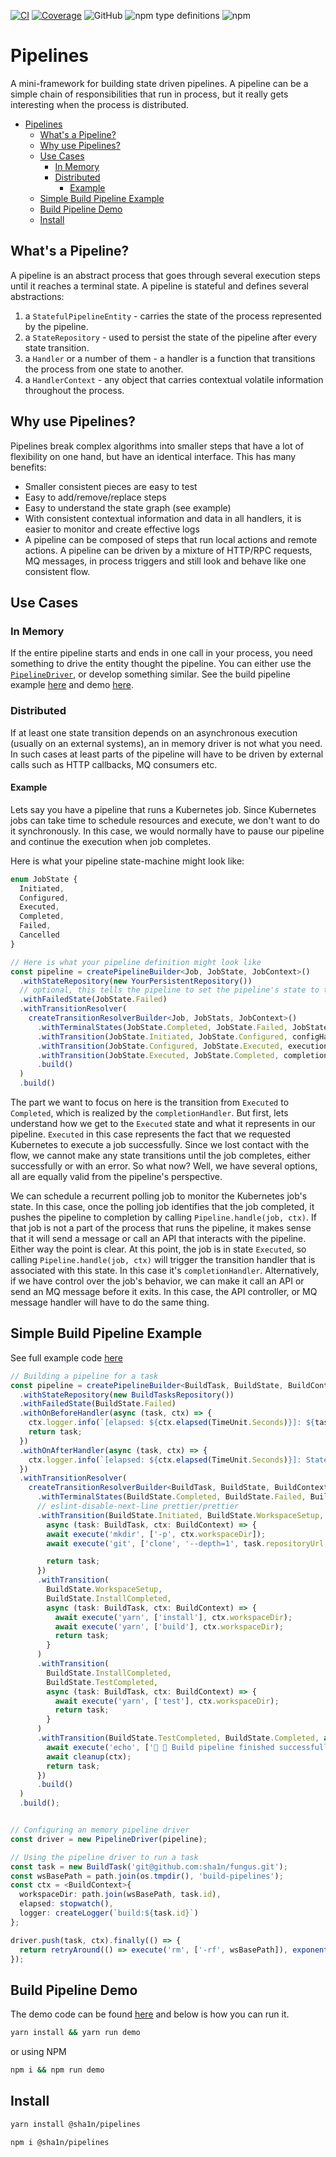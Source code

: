 [![CI](https://github.com/sha1n/pipelines/actions/workflows/ci.yml/badge.svg)](https://github.com/sha1n/pipelines/actions/workflows/ci.yml)
[![Coverage](https://github.com/sha1n/pipelines/actions/workflows/coverage.yml/badge.svg)](https://github.com/sha1n/pipelines/actions/workflows/coverage.yml)
![GitHub](https://img.shields.io/github/license/sha1n/pipelines)
![npm type definitions](https://img.shields.io/npm/types/@sha1n/pipelines)
![npm](https://img.shields.io/npm/v/@sha1n/pipelines)

# Pipelines
A mini-framework for building state driven pipelines. A pipeline can be a simple chain of responsibilities that run in process, but it really gets interesting when the process is distributed.

- [Pipelines](#pipelines)
  - [What's a Pipeline?](#whats-a-pipeline)
  - [Why use Pipelines?](#why-use-pipelines)
  - [Use Cases](#use-cases)
    - [In Memory](#in-memory)
    - [Distributed](#distributed)
      - [Example](#example)
  - [Simple Build Pipeline Example](#simple-build-pipeline-example)
  - [Build Pipeline Demo](#build-pipeline-demo)
  - [Install](#install)

## What's a Pipeline?
A pipeline is an abstract process that goes through several execution steps until it reaches a terminal state. A pipeline is stateful and defines  several abstractions:
1. a `StatefulPipelineEntity` - carries the state of the process represented by the pipeline.
2. a `StateRepository` - used to persist the state of the pipeline after every state transition.
3. a `Handler` or a number of them - a handler is a function that transitions the process from one state to another.
4. a `HandlerContext` - any object that carries contextual volatile information throughout the process.

## Why use Pipelines?
Pipelines break complex algorithms into smaller steps that have a lot of flexibility on one hand, but have an identical interface. This has many benefits:

- Smaller consistent pieces are easy to test
- Easy to add/remove/replace steps
- Easy to understand the state graph (see example)
- With consistent contextual information and data in all handlers, it is easier to monitor and create effective logs
- A pipeline can be composed of steps that run local actions and remote actions. A pipeline can be driven by a mixture of HTTP/RPC requests, MQ messages, in process triggers and still look and behave like one consistent flow.

## Use Cases
### In Memory
If the entire pipeline starts and ends in one call in your process, you need something to drive the entity thought the pipeline. You can either use the [`PipelineDriver`](./lib/PipelineDriver.ts), or develop something similar. See the build pipeline example [here](#simple-build-pipeline-example) and demo [here](#build-pipeline-demo).

### Distributed
If at least one state transition depends on an asynchronous execution (usually on an external systems), an in memory driver is not what you need. In such cases at least parts of the pipeline will have to be driven by external calls such as HTTP callbacks, MQ consumers etc.

#### Example
Lets say you have a pipeline that runs a Kubernetes job. Since Kubernetes jobs can take time to schedule resources and execute, we don't want to do it synchronously. In this case, we would normally have to pause our pipeline and continue the execution when job completes.

Here is what your pipeline state-machine might look like:
```ts
enum JobState {
  Initiated,
  Configured,
  Executed,
  Completed,
  Failed,
  Cancelled
}

// Here is what your pipeline definition might look like
const pipeline = createPipelineBuilder<Job, JobState, JobContext>()
  .withStateRepository(new YourPersistentRepository())
  // optional, this tells the pipeline to set the pipeline's state to this by default when a NonRecoverablePipelineError is caught
  .withFailedState(JobState.Failed)
  .withTransitionResolver(
    createTransitionResolverBuilder<Job, JobStats, JobContext>()
      .withTerminalStates(JobState.Completed, JobState.Failed, JobState.Cancelled)
      .withTransition(JobState.Initiated, JobState.Configured, configHandler)
      .withTransition(JobState.Configured, JobState.Executed, executionHandler)
      .withTransition(JobState.Executed, JobState.Completed, completionHandler)
      .build()
  )
  .build()
```

The part we want to focus on here is the transition from `Executed` to `Completed`, which is realized by the `completionHandler`. But first, lets understand how we get to the `Executed` state and what it represents in our pipeline. `Executed` in this case represents the fact that we requested Kubernetes to execute a job successfully. Since we lost contact with the flow, we cannot make any state transitions until the job completes, either successfully or with an error. So what now? Well, we have several options, all are equally valid from the pipeline's perspective.

We can schedule a recurrent polling job to monitor the Kubernetes job's state. In this case, once the polling job identifies that the job completed, it pushes the pipeline to completion by calling `Pipeline.handle(job, ctx)`. If that job is not a part of the process that runs the pipeline, it makes sense that it will send a message or call an API that interacts with the pipeline. Either way the point is clear. 
At this point, the job is in state `Executed`, so calling `Pipeline.handle(job, ctx)` will trigger the transition handler that is associated with this state. In this case it's `completionHandler`.
Alternatively, if we have control over the job's behavior, we can make it call an API or send an MQ message before it exits. In this case, the API controller, or MQ message handler will have to do the same thing.


## Simple Build Pipeline Example
See full example code [here](examples/build-pipeline)

```ts
// Building a pipeline for a task
const pipeline = createPipelineBuilder<BuildTask, BuildState, BuildContext>()
  .withStateRepository(new BuildTasksRepository())
  .withFailedState(BuildState.Failed)
  .withOnBeforeHandler(async (task, ctx) => {
    ctx.logger.info(`[elapsed: ${ctx.elapsed(TimeUnit.Seconds)}]: ${task.state}`);
    return task;
  })
  .withOnAfterHandler(async (task, ctx) => {
    ctx.logger.info(`[elapsed: ${ctx.elapsed(TimeUnit.Seconds)}]: State is now ${task.state}`);
  })
  .withTransitionResolver(
    createTransitionResolverBuilder<BuildTask, BuildState, BuildContext>()
      .withTerminalStates(BuildState.Completed, BuildState.Failed, BuildState.Cancelled)
      // eslint-disable-next-line prettier/prettier
      .withTransition(BuildState.Initiated, BuildState.WorkspaceSetup, 
        async (task: BuildTask, ctx: BuildContext) => {
        await execute('mkdir', ['-p', ctx.workspaceDir]);
        await execute('git', ['clone', '--depth=1', task.repositoryUrl, ctx.workspaceDir]);

        return task;
      })
      .withTransition(
        BuildState.WorkspaceSetup,
        BuildState.InstallCompleted,
        async (task: BuildTask, ctx: BuildContext) => {
          await execute('yarn', ['install'], ctx.workspaceDir);
          await execute('yarn', ['build'], ctx.workspaceDir);
          return task;
        }
      )
      .withTransition(
        BuildState.InstallCompleted,
        BuildState.TestCompleted,
        async (task: BuildTask, ctx: BuildContext) => {
          await execute('yarn', ['test'], ctx.workspaceDir);
          return task;
        }
      )
      .withTransition(BuildState.TestCompleted, BuildState.Completed, async (task: BuildTask, ctx: BuildContext) => {
        await execute('echo', ['🥳 🎉 Build pipeline finished successfully!']);
        await cleanup(ctx);
        return task;
      })
      .build()
  )
  .build();


// Configuring an memory pipeline driver
const driver = new PipelineDriver(pipeline);

// Using the pipeline driver to run a task
const task = new BuildTask('git@github.com:sha1n/fungus.git');
const wsBasePath = path.join(os.tmpdir(), 'build-pipelines');
const ctx = <BuildContext>{
  workspaceDir: path.join(wsBasePath, task.id),
  elapsed: stopwatch(),
  logger: createLogger(`build:${task.id}`)
};

driver.push(task, ctx).finally(() => {
  return retryAround(() => execute('rm', ['-rf', wsBasePath]), exponentialBackoffRetryPolicy(2));
});
```

## Build Pipeline Demo
The demo code can be found [here](examples/build-pipeline) and below is how you can run it.

```bash
yarn install && yarn run demo
```

or using NPM

```bash
npm i && npm run demo
```

## Install
```bash
yarn install @sha1n/pipelines
```

```bash
npm i @sha1n/pipelines
```
